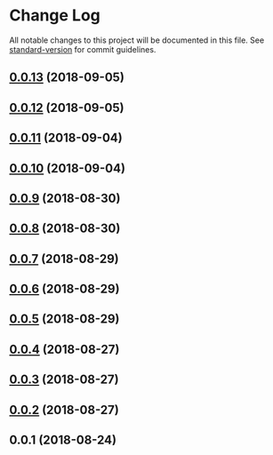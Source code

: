 # Change Log

All notable changes to this project will be documented in this file. See [standard-version](https://github.com/conventional-changelog/standard-version) for commit guidelines.

<a name="0.0.13"></a>
## [0.0.13](https://github.com/tiny-tinker/asyncy-vue/compare/v0.0.12...v0.0.13) (2018-09-05)



<a name="0.0.12"></a>
## [0.0.12](https://github.com/tiny-tinker/asyncy-vue/compare/v0.0.11...v0.0.12) (2018-09-05)



<a name="0.0.11"></a>
## [0.0.11](https://github.com/tiny-tinker/asyncy-vue/compare/v0.0.10...v0.0.11) (2018-09-04)



<a name="0.0.10"></a>
## [0.0.10](https://github.com/tiny-tinker/asyncy-vue/compare/v0.0.9...v0.0.10) (2018-09-04)



<a name="0.0.9"></a>
## [0.0.9](https://github.com/tiny-tinker/asyncy-vue/compare/v0.0.8...v0.0.9) (2018-08-30)



<a name="0.0.8"></a>
## [0.0.8](https://github.com/tiny-tinker/asyncy-vue/compare/v0.0.7...v0.0.8) (2018-08-30)



<a name="0.0.7"></a>
## [0.0.7](https://github.com/tiny-tinker/asyncy-vue/compare/v0.0.6...v0.0.7) (2018-08-29)



<a name="0.0.6"></a>
## [0.0.6](https://github.com/tiny-tinker/asyncy-vue/compare/v0.0.5...v0.0.6) (2018-08-29)



<a name="0.0.5"></a>
## [0.0.5](https://github.com/tiny-tinker/asyncy-vue/compare/v0.0.4...v0.0.5) (2018-08-29)



<a name="0.0.4"></a>
## [0.0.4](https://github.com/tiny-tinker/asyncy-vue/compare/v0.0.3...v0.0.4) (2018-08-27)



<a name="0.0.3"></a>
## [0.0.3](https://github.com/tiny-tinker/asyncy-vue/compare/v0.0.2...v0.0.3) (2018-08-27)



<a name="0.0.2"></a>
## [0.0.2](https://github.com/tiny-tinker/asyncy-vue/compare/v0.0.1...v0.0.2) (2018-08-27)



<a name="0.0.1"></a>
## 0.0.1 (2018-08-24)
